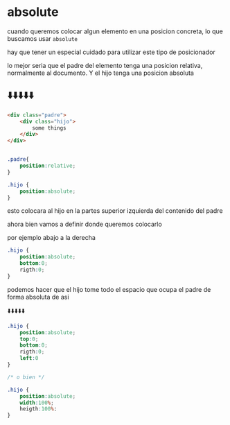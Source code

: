 # absolute

cuando queremos colocar algun elemento en una posicion concreta, lo que buscamos usar `absolute`

hay que tener un especial cuidado para utilizar este tipo de posicionador

lo mejor seria que el padre del elemento tenga una posicion relativa, normalmente al documento. Y el hijo tenga una posicion absoluta

## ⬇️⬇️⬇️⬇️⬇️

```html
<div class="padre">
    <div class="hijo">
        some things
    </div>
</div>
```

```css

.padre{
    position:relative;
}

.hijo {
    position:absolute;
}

```

esto colocara al hijo en la partes superior izquierda del contenido del padre

ahora bien vamos a definir donde queremos colocarlo

por ejemplo abajo a la derecha

```css
.hijo {
    position:absolute;
    bottom:0;
    rigth:0;
}
```

podemos hacer que el hijo tome todo el espacio que ocupa el padre de forma absoluta de asi

⬇️⬇️⬇️⬇️⬇️

```css
.hijo {
    position:absolute;
    top:0;
    bottom:0;
    rigth:0;
    left:0
}

/* o bien */

.hijo {
    position:absolute;
    width:100%;
    heigth:100%:    
}
```
